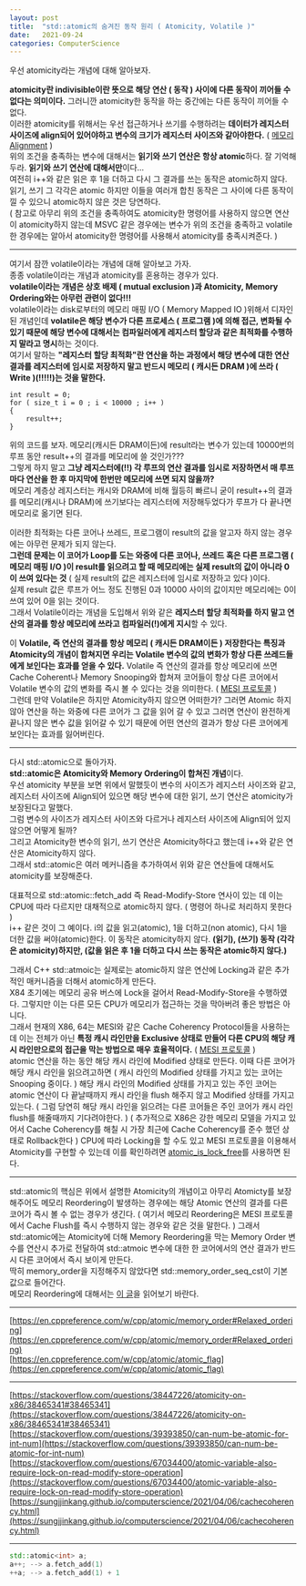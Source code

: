 ```yaml
---
layout: post
title:  "std::atomic의 숨겨진 동작 원리 ( Atomicity, Volatile )"
date:   2021-09-24
categories: ComputerScience
---
```


우선 atomicity라는 개념에 대해 알아보자.        

**atomicity란 indivisible이란 뜻으로 해당 연산 ( 동작 ) 사이에 다른 동작이 끼어들 수 없다는 의미이다.** 그러니깐 atomicity한 동작을 하는 중간에는 다른 동작이 끼어들 수 없다.                          
이러한 atomicity를 위해서는 우선 접근하거나 쓰기를 수행하려는 **데이터가 레지스터 사이즈에 align되어 있어야하고 변수의 크기가 레지스터 사이즈와 같아야한다.** ( [메모리 Alignment](https://sungjjinkang.github.io/computerscience/2021/03/28/memoryalignment.html) )        
위의 조건을 충족하는 변수에 대해서는 **읽기와 쓰기 연산은 항상 atomic**하다. 잘 기억해두라. **읽기와 쓰기 연산에 대해서만**이다...      
여전히 i++와 같은 읽은 후 1을 더하고 다시 그 결과를 쓰는 동작은 atomic하지 않다. 읽기, 쓰기 그 각각은 atomic 하지만 이들을 여러개 합친 동작은 그 사이에 다른 동작이 낄 수 있으니 atomic하지 않은 것은 당연하다.      
( 참고로 아무리 위의 조건을 충족하여도 atomicity한 명령어를 사용하지 않으면 연산이 atomicity하지 않는데 MSVC 같은 경우에는 변수가 위의 조건을 충족하고 volatile한 경우에는 알아서 atomicity한 명령어를 사용해서 atomicity를 충족시켜준다. )                 

------------------------

여기서 잠깐 volatile이라는 개념에 대해 알아보고 가자.           
종종 volatile이라는 개념과 atomicity를 혼용하는 경우가 있다.       
**volatile이라는 개념은 상호 배제 ( mutual exclusion )과 Atomicity, Memory Ordering와는 아무런 관련이 없다!!!**              
volatile이라는 disk로부터의 메모리 매핑 I/O ( Memory Mapped IO )위해서 디자인된 개념인데 **volatile은 해당 변수가 다른 프로세스 ( 프로그램 )에 의해 접근, 변화될 수 있기 때문에 해당 변수에 대해서는 컴파일러에게 레지스터 할당과 같은 최적화를 수행하지 말라고 명시**하는 것이다.     
여기서 말하는 **"레지스터 할당 최적화"란 연산을 하는 과정에서 해당 변수에 대한 연산 결과를 레지스터에 임시로 저장하지 말고 반드시 메모리 ( 캐시든 DRAM )에 쓰라 ( Write )(!!!!!)는 것을 말한다.**                  

```
int result = 0;
for ( size_t i = 0 ; i < 10000 ; i++ )
{
    result++;
}
```
위의 코드를 보자. 메모리(캐시든 DRAM이든)에 result라는 변수가 있는데 10000번의 루프 동안 result++의 결과를 메모리에 쓸 것인가???       
그렇게 하지 말고 **그냥 레지스터에(!!) 각 루프의 연산 결과를 임시로 저장하면서 매 루프마다 연산을 한 후 마지막에 한번만 메모리에 쓰면 되지 않을까?**                    
메모리 계층상 레지스터는 캐시와 DRAM에 비해 월등히 빠르니 굳이 result++의 결과를 메모리(캐시나 DRAM)에 쓰기보다는 레지스터에 저장해두었다가 루프가 다 끝나면 메모리로 옮기면 된다.         

이러한 최적화는 다른 코어나 쓰레드, 프로그램이 result의 값을 알고자 하지 않는 경우에는 아무런 문제가 되지 않는다.         
**그런데 문제는 이 코어가 Loop를 도는 와중에 다른 코어나, 쓰레드 혹은 다른 프로그램 ( 메모리 매핑 I/O )이 result를 읽으려고 할 때 메모리에는 실제 result의 값이 아니라 0이 쓰여 있다는 것** ( 실제 result의 값은 레지스터에 임시로 저장하고 있다 )이다.               
실제 result 값은 루프가 어느 정도 진행된 0과 10000 사이의 값이지만 메모리에는 0이 쓰여 있어 0을 읽는 것이다.      
그래서 Volatile이라는 개념을 도입해서 위와 같은 **레지스터 할당 최적화를 하지 말고 연산의 결과를 항상 메모리에 쓰라고 컴파일러(!)에게 지시**할 수 있다.              

이 **Volatile, 즉 연산의 결과를 항상 메모리 ( 캐시든 DRAM이든 ) 저장한다는 특징과 Atomicity의 개념이 합쳐지면 우리는 Volatile 변수의 값의 변화가 항상 다른 쓰레드들에게 보인다는 효과를 얻을 수 있다.** Volatile 즉 연산의 결과를 항상 메모리에 쓰면 Cache Coherent나 Memory Snooping와 합쳐져 코어들이 항상 다른 코어에서 Volatile 변수의 값의 변화를 즉시 볼 수 있다는 것을 의미한다. ( [MESI 프로토콜](https://sungjjinkang.github.io/computerscience/2021/04/06/cachecoherency.html) )                     
그런데 만약 Volatile은 하지만 Atomicity하지 않으면 어떠한가? 그러면 Atomic 하지 않아 연산을 하는 와중에 다른 코어가 그 값을 읽어 갈 수 있고 그러면 연산이 완전하게 끝나지 않은 변수 값을 읽어갈 수 있기 때문에 어떤 연산의 결과가 항상 다른 코어에게 보인다는 효과를 잃어버린다.    

------------------------------

다시 std::atomic으로 돌아가자.          
**std::atomic은 Atomicity와 Memory Ordering이 합쳐진 개념**이다.                 
우선 atomicity 부분을 보면 위에서 말했듯이 변수의 사이즈가 레지스터 사이즈와 같고, 레지스터 사이즈에 Align되어 있으면 해당 변수에 대한 읽기, 쓰기 연산은 atomicity가 보장된다고 말했다.           
그럼 변수의 사이즈가 레지스터 사이즈와 다르거나 레지스터 사이즈에 Align되어 있지 않으면 어떻게 될까?      
그리고 Atomicity한 변수의 읽기, 쓰기 연산은 Atomicity하다고 했는데 i++와 같은 연산은 Atomicity하지 않다.          
그래서 std::atomic은 여러 메커니즘을 추가하여서 위와 같은 연산들에 대해서도 atomicity를 보장해준다.           
                
대표적으로 std::atomic::fetch_add 즉 Read-Modify-Store 연사이 있는 데 이는 CPU에 따라 다르지만 대채적으로 atomic하지 않다. ( 명령어 하나로 처리하지 못한다 )        
i++ 같은 것이 그 예이다. i의 값을 읽고(atomic), 1을 더하고(non atomic), 다시 1을 더한 값을 써야(atomic)한다. 이 동작은 atomicity하지 않다. **(읽기), (쓰기) 동작 (각각은 atomicity)하지만, (값을 읽은 후 1을 더하고 다시 쓰는 동작은 atomic하지 않다.)**            

그래서 C++ std::atmoic는 실제로는 atomic하지 않은 연산에 Locking과 같은 추가적인 매커니즘을 더해서 atomic하게 만든다.               
X84 초기에는 메모리 공유 버스에 Lock을 걸어서 Read-Modify-Store을 수행하였다. 그렇지만 이는 다른 모든 CPU가 메모리가 접근하는 것을 막아버려 좋은 방법은 아니다.            
그래서 현재의 X86, 64는 MESI와 같은 Cache Coherency Protocol들을 사용하는 데 이는 전체가 아닌 **특정 캐시 라인만을 Exclusive 상태로 만들어 다른 CPU의 해당 캐시 라인만으로의 접근을 막는 방법으로 매우 효율적이다.** ( [MESI 프로토콜](https://sungjjinkang.github.io/computerscience/2021/04/06/cachecoherency.html) )                 
atomic 연산을 하는 동안 해당 캐시 라인에 Modified 상태로 만든다. 이때 다른 코어가 해당 캐시 라인을 읽으려고하면 ( 캐시 라인의 Modified 상태를 가지고 있는 코어는 Snooping 중이다. ) 해당 캐시 라인의 Modified 상태를 가지고 있는 주인 코어는 atomic 연산이 다 끝날때까지 캐시 라인을 flush 해주지 않고 Modified 상태를 가지고 있는다. ( 그럼 당연히 해당 캐시 라인을 읽으려는 다른 코어들은 주인 코어가 캐시 라인 flush를 해줄때까지 기다려야한다. ) ( 추가적으로 X86은 강한 메모리 모델을 가지고 있어서 Cache Coherency를 해칠 시 가장 최근에 Cache Coherency를 준수 했던 상태로 Rollback한다 )
CPU에 따라 Locking을 할 수도 있고 MESI 프로토콜을 이용해서 Atomicity를 구현할 수 있는데 이를 확인하려면 [atomic_is_lock_free](https://en.cppreference.com/w/cpp/atomic/atomic_is_lock_free)를 사용하면 된다.         


-------------------------------------------------


std::atomic의 핵심은 위에서 설명한 Atomicity의 개념이고 아무리 Atomicty를 보장해주어도 메모리 Reordering이 발생하는 경우에는 해당 Atomic 연산의 결과를 다른 코어가 즉시 볼 수 없는 경우가 생긴다. ( 여기서 메모리 Reordering은 MESI 프로토콜에서 Cache Flush를 즉시 수행하지 않는 경우와 같은 것을 말한다. ) 그래서 std::atomic에는 Atomicity에 더해 Memory Reordering을 막는 Memory Order 변수를 연산시 추가로 전달하여 std::atmoic 변수에 대한 한 코어에서의 연산 결과가 반드시 다른 코어에서 즉시 보이게 만든다.      
딱히 memory_order을 지정해주지 않았다면 std::memory_order_seq_cst이 기본 값으로 들어간다.                        
메모리 Reordering에 대해서는 [이 글](https://sungjjinkang.github.io/computerscience/2021/05/13/MemoryReordering.html)을 읽어보기 바란다.        


-------------------------------



[https://en.cppreference.com/w/cpp/atomic/memory_order#Relaxed_ordering](https://en.cppreference.com/w/cpp/atomic/memory_order#Relaxed_ordering)       
[https://en.cppreference.com/w/cpp/atomic/atomic_flag](https://en.cppreference.com/w/cpp/atomic/atomic_flag)           


-----------------------------------------------------

[https://stackoverflow.com/questions/38447226/atomicity-on-x86/38465341#38465341](https://stackoverflow.com/questions/38447226/atomicity-on-x86/38465341#38465341)                 
[https://stackoverflow.com/questions/39393850/can-num-be-atomic-for-int-num](https://stackoverflow.com/questions/39393850/can-num-be-atomic-for-int-num)       
[https://stackoverflow.com/questions/67034400/atomic-variable-also-require-lock-on-read-modify-store-operation](https://stackoverflow.com/questions/67034400/atomic-variable-also-require-lock-on-read-modify-store-operation)        
[https://sungjjinkang.github.io/computerscience/2021/04/06/cachecoherency.html](https://sungjjinkang.github.io/computerscience/2021/04/06/cachecoherency.html)        

-----------------------------------------------------

```c++
std::atomic<int> a;
a++; --> a.fetch_add(1)
++a; --> a.fetch_add(1) + 1
```
